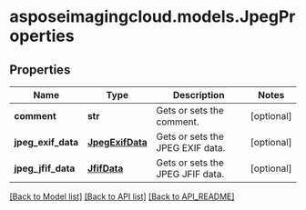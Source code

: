 # asposeimagingcloud.models.JpegProperties

## Properties
Name | Type | Description | Notes
------------ | ------------- | ------------- | -------------
**comment** | **str** | Gets or sets the comment. | [optional] 
**jpeg_exif_data** | [**JpegExifData**](JpegExifData.md) | Gets or sets the JPEG EXIF data. | [optional] 
**jpeg_jfif_data** | [**JfifData**](JfifData.md) | Gets or sets the JPEG JFIF data. | [optional] 

[[Back to Model list]](API_README.md#documentation-for-models) [[Back to API list]](API_README.md#documentation-for-api-endpoints) [[Back to API_README]](API_README.md)


